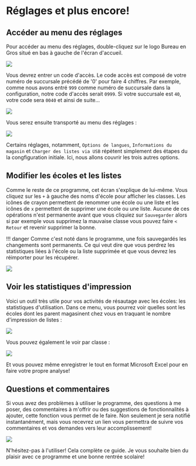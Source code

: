 # Réglages et plus encore!

## Accéder au menu des réglages

Pour accéder au menu des réglages, double-cliquez sur le logo Bureau en Gros situé en bas à gauche de l'écran d'accueil.

![](/img/schoollistman-fr-8.png)

Vous devrez entrer un code d'accès. Le code accès est composé de votre numéro de succursale précédé de '0' pour faire 4 chiffres. Par exemple, comme nous avons entré `999` comme numéro de succursale dans la configuration, notre code d'accès serait `0999`. Si votre succursale est `40`, votre code sera `0040` et ainsi de suite...

![](/img/schoollistman-fr-9.png)

Vous serez ensuite transporté au menu des réglages :

![](/img/schoollistman-fr-10.png)

Certains réglages, notamment, `Options de langues`, `Informations du magasin` et `Charger des listes via USB` répètent simplement des étapes du la congfiguration initiale. Ici, nous allons couvrir les trois autres options.

## Modifier les écoles et les listes

Comme le reste de ce programme, cet écran s'explique de lui-même. Vous cliquez sur les `+` à gauche des noms d'école pour afficher les classes. Les icônes de crayon permettent de renommer une école ou une liste et les icônes de `x` permettent de supprimer une école ou une liste. Aucune de ces opérations n'est permanente avant que vous cliquiez sur `Sauvegarder` alors si par exemple vous supprimez la mauvaise classe vous pouvez faire `< Retour` et revenir supprimer la bonne.

!!! danger
    Comme c'est noté dans le programme, une fois sauvegardés les changements sont permanents. Ce qui veut dire que vous perdrez les statistiques liées à l'école ou la liste supprimée et que vous devrez les réimporter pour les récupérer.

![](/img/schoollistman-fr-11.png)

## Voir les statistiques d'impression

Voici un outil très utile pour vos activités de résautage avec les écoles: les statistiques d'utilisation. Dans ce menu, vous pourrez voir quelles sont les écoles dont les parent magasinent chez vous en traquant le nombre d'impression de listes :

![](/img/schoollistman-fr-12.png)

Vous pouvez également le voir par classe :

![](/img/schoollistman-fr-13.png)

Et vous pouvez même enregistrer le tout en format Microsoft Excel pour en faire votre propre analyse!

## Questions et commentaires

Si vous avez des problèmes à utiliser le programme, des questions à me poser, des commentaires à m'offrir ou des suggestions de fonctionnalités à ajouter, cette fonction vous permet de le faire. Non seulement je sera notifié instantanément, mais vous recevrez un lien vous permettra de suivre vos commentaires et vos demandes vers leur accomplissement!

![](/img/schoollistman-fr-14.png)

N'hésitez-pas à l'utiliser! Cela complète ce guide. Je vous souhaite bien du plaisir avec ce programme et une bonne rentrée scolaire!